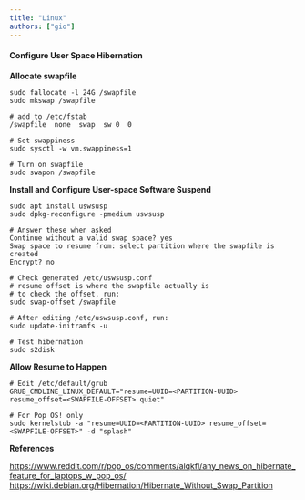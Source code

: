 ```yaml
---
title: "Linux"
authors: ["gio"]
---
```


#### Configure User Space Hibernation

**Allocate swapfile**

```
sudo fallocate -l 24G /swapfile
sudo mkswap /swapfile

# add to /etc/fstab
/swapfile  none  swap  sw 0  0

# Set swappiness
sudo sysctl -w vm.swappiness=1

# Turn on swapfile
sudo swapon /swapfile
```

**Install and Configure User-space Software Suspend**

```
sudo apt install uswsusp
sudo dpkg-reconfigure -pmedium uswsusp

# Answer these when asked
Continue without a valid swap space? yes
Swap space to resume from: select partition where the swapfile is created
Encrypt? no

# Check generated /etc/uswsusp.conf
# resume offset is where the swapfile actually is
# to check the offset, run:
sudo swap-offset /swapfile

# After editing /etc/uswsusp.conf, run:
sudo update-initramfs -u

# Test hibernation
sudo s2disk
```

**Allow Resume to Happen** 

```
# Edit /etc/default/grub
GRUB_CMDLINE_LINUX_DEFAULT="resume=UUID=<PARTITION-UUID> resume_offset=<SWAPFILE-OFFSET> quiet"

# For Pop OS! only
sudo kernelstub -a "resume=UUID=<PARTITION-UUID> resume_offset=<SWAPFILE-OFFSET>" -d "splash"
```

**References**

https://www.reddit.com/r/pop_os/comments/alqkfl/any_news_on_hibernate_feature_for_laptops_w_pop_os/
https://wiki.debian.org/Hibernation/Hibernate_Without_Swap_Partition
